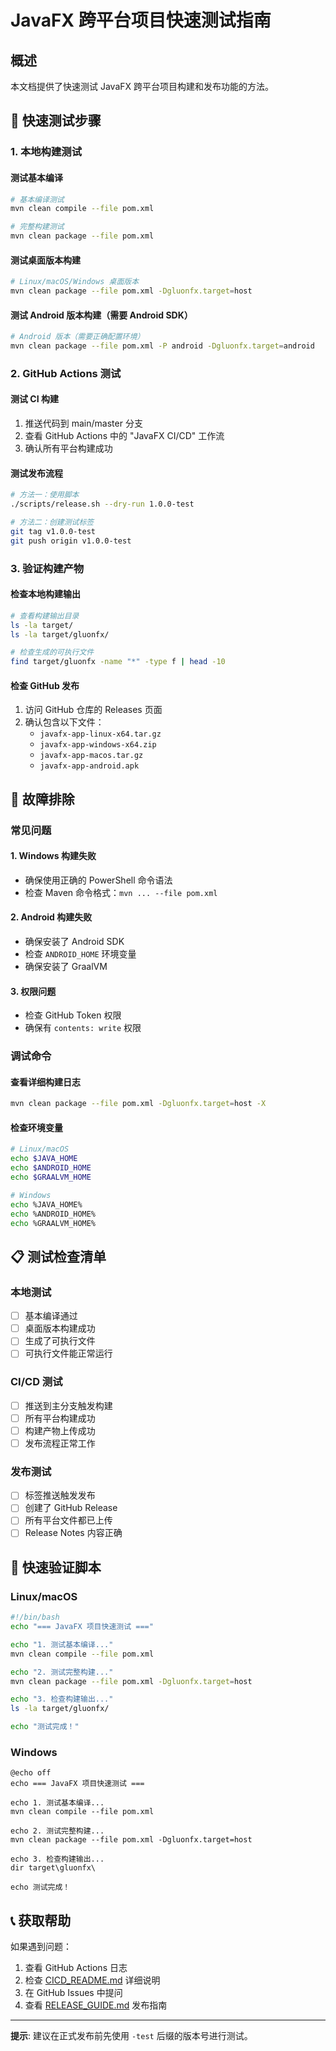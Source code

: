 # JavaFX 跨平台项目快速测试指南

## 概述

本文档提供了快速测试 JavaFX 跨平台项目构建和发布功能的方法。

## 🚀 快速测试步骤

### 1. 本地构建测试

#### 测试基本编译
```bash
# 基本编译测试
mvn clean compile --file pom.xml

# 完整构建测试
mvn clean package --file pom.xml
```

#### 测试桌面版本构建
```bash
# Linux/macOS/Windows 桌面版本
mvn clean package --file pom.xml -Dgluonfx.target=host
```

#### 测试 Android 版本构建（需要 Android SDK）
```bash
# Android 版本（需要正确配置环境）
mvn clean package --file pom.xml -P android -Dgluonfx.target=android
```

### 2. GitHub Actions 测试

#### 测试 CI 构建
1. 推送代码到 main/master 分支
2. 查看 GitHub Actions 中的 "JavaFX CI/CD" 工作流
3. 确认所有平台构建成功

#### 测试发布流程
```bash
# 方法一：使用脚本
./scripts/release.sh --dry-run 1.0.0-test

# 方法二：创建测试标签
git tag v1.0.0-test
git push origin v1.0.0-test
```

### 3. 验证构建产物

#### 检查本地构建输出
```bash
# 查看构建输出目录
ls -la target/
ls -la target/gluonfx/

# 检查生成的可执行文件
find target/gluonfx -name "*" -type f | head -10
```

#### 检查 GitHub 发布
1. 访问 GitHub 仓库的 Releases 页面
2. 确认包含以下文件：
   - `javafx-app-linux-x64.tar.gz`
   - `javafx-app-windows-x64.zip`
   - `javafx-app-macos.tar.gz`
   - `javafx-app-android.apk`

## 🔧 故障排除

### 常见问题

#### 1. Windows 构建失败
- 确保使用正确的 PowerShell 命令语法
- 检查 Maven 命令格式：`mvn ... --file pom.xml`

#### 2. Android 构建失败
- 确保安装了 Android SDK
- 检查 `ANDROID_HOME` 环境变量
- 确保安装了 GraalVM

#### 3. 权限问题
- 检查 GitHub Token 权限
- 确保有 `contents: write` 权限

### 调试命令

#### 查看详细构建日志
```bash
mvn clean package --file pom.xml -Dgluonfx.target=host -X
```

#### 检查环境变量
```bash
# Linux/macOS
echo $JAVA_HOME
echo $ANDROID_HOME
echo $GRAALVM_HOME

# Windows
echo %JAVA_HOME%
echo %ANDROID_HOME%
echo %GRAALVM_HOME%
```

## 📋 测试检查清单

### 本地测试
- [ ] 基本编译通过
- [ ] 桌面版本构建成功
- [ ] 生成了可执行文件
- [ ] 可执行文件能正常运行

### CI/CD 测试
- [ ] 推送到主分支触发构建
- [ ] 所有平台构建成功
- [ ] 构建产物上传成功
- [ ] 发布流程正常工作

### 发布测试
- [ ] 标签推送触发发布
- [ ] 创建了 GitHub Release
- [ ] 所有平台文件都已上传
- [ ] Release Notes 内容正确

## 🎯 快速验证脚本

### Linux/macOS
```bash
#!/bin/bash
echo "=== JavaFX 项目快速测试 ==="

echo "1. 测试基本编译..."
mvn clean compile --file pom.xml

echo "2. 测试完整构建..."
mvn clean package --file pom.xml -Dgluonfx.target=host

echo "3. 检查构建输出..."
ls -la target/gluonfx/

echo "测试完成！"
```

### Windows
```batch
@echo off
echo === JavaFX 项目快速测试 ===

echo 1. 测试基本编译...
mvn clean compile --file pom.xml

echo 2. 测试完整构建...
mvn clean package --file pom.xml -Dgluonfx.target=host

echo 3. 检查构建输出...
dir target\gluonfx\

echo 测试完成！
```

## 📞 获取帮助

如果遇到问题：
1. 查看 GitHub Actions 日志
2. 检查 [CICD_README.md](CICD_README.md) 详细说明
3. 在 GitHub Issues 中提问
4. 查看 [RELEASE_GUIDE.md](RELEASE_GUIDE.md) 发布指南

---

**提示**: 建议在正式发布前先使用 `-test` 后缀的版本号进行测试。